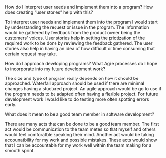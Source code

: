 How do I interpret user needs and implement them into a program? How does creating “user stories” help with this?

To interpret user needs and implement them into the program I would start by understanding the request or issue in the program. The information would be gathered by feedback from the product owner being the customers' voices. User stories help in setting the priotization of the required work to be done by reviewing the feedback gathered. The user stories also help in having an idea of how difficult or time consuming that certain request may take. 

How do I approach developing programs? What Agile processes do I hope to incorporate into my future development work?

The size and type of program really depends on how it should be approached. Waterfall approach should be used if there are minimal changes having a stuctured project. An agile approach would be go to use if the program needs to be adapted often having a flexible project. For future development work I would like to do testing more often spotting errors early. 

What does it mean to be a good team member in software development?

There are many acts that can be done to be a good team member. The first act would be communication to the team metes so that myself and others would feel comforatble speaking their mind. Another act would be taking accounatbility for my work and possible mistakes. These acts would show that I can be accountable for my work well within the team making for a smooth sprint. 
